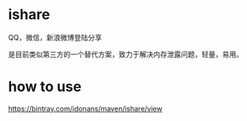 # ishare
QQ，微信，新浪微博登陆分享

是目前类似第三方的一个替代方案，致力于解决内存泄露问题，轻量，易用。

# how to use
https://bintray.com/idonans/maven/ishare/view

